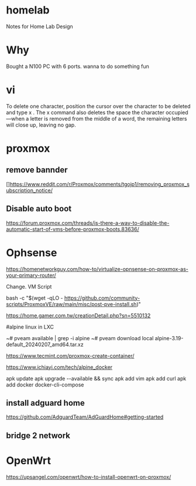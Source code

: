 # homelab
Notes for Home Lab Design

# Why
Bought a N100 PC with 6 ports. wanna to do something fun

# vi

To delete one character, position the cursor over the character to be deleted and type x . The x command also deletes the space the character occupied—when a letter is removed from the middle of a word, the remaining letters will close up, leaving no gap.


# proxmox 

## remove bannder

[]https://www.reddit.com/r/Proxmox/comments/tgojp1/removing_proxmox_subscription_notice/

## Disable auto boot
https://forum.proxmox.com/threads/is-there-a-way-to-disable-the-automatic-start-of-vms-before-proxmox-boots.83636/



# Ophsense

https://homenetworkguy.com/how-to/virtualize-opnsense-on-proxmox-as-your-primary-router/


Change. VM Script


bash -c "$(wget -qLO - https://github.com/community-scripts/ProxmoxVE/raw/main/misc/post-pve-install.sh)"


https://home.gamer.com.tw/creationDetail.php?sn=5510132



#alpine linux in LXC

~# pveam available | grep -i alpine
~# pveam download local alpine-3.19-default_20240207_amd64.tar.xz

https://www.tecmint.com/proxmox-create-container/

https://www.ichiayi.com/tech/alpine_docker

apk update
apk upgrade --available && sync
apk add vim
apk add curl
apk add docker docker-cli-compose

## install adguard home

https://github.com/AdguardTeam/AdGuardHome#getting-started


## bridge 2 network



# OpenWrt 

https://upsangel.com/openwrt/how-to-install-openwrt-on-proxmox/






